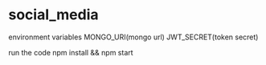 # social_media
environment variables
 MONGO_URI(mongo url)
 JWT_SECRET(token secret)
 
 run the code 
 npm install && npm start
 


